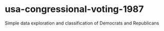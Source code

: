 # usa-congressional-voting-1987
Simple data exploration and classification of Democrats and Republicans
